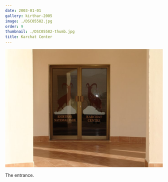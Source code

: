 ```yaml
---
date: 2003-01-01
gallery: kirthar-2005
image: ./DSC05582.jpg
order: 9
thumbnail: ./DSC05582-thumb.jpg
title: Karchat Center
---
```


![Karchat Center](./DSC05582.jpg)

The entrance.